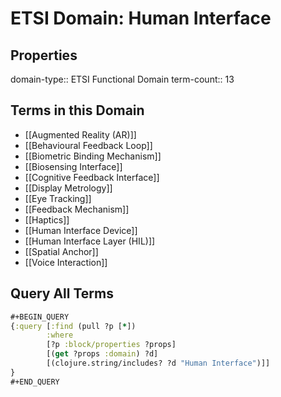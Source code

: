 # ETSI Domain: Human Interface

## Properties
domain-type:: ETSI Functional Domain
term-count:: 13

## Terms in this Domain

- [[Augmented Reality (AR)]]
- [[Behavioural Feedback Loop]]
- [[Biometric Binding Mechanism]]
- [[Biosensing Interface]]
- [[Cognitive Feedback Interface]]
- [[Display Metrology]]
- [[Eye Tracking]]
- [[Feedback Mechanism]]
- [[Haptics]]
- [[Human Interface Device]]
- [[Human Interface Layer (HIL)]]
- [[Spatial Anchor]]
- [[Voice Interaction]]

## Query All Terms
```clojure
#+BEGIN_QUERY
{:query [:find (pull ?p [*])
        :where
        [?p :block/properties ?props]
        [(get ?props :domain) ?d]
        [(clojure.string/includes? ?d "Human Interface")]]
}
#+END_QUERY
```